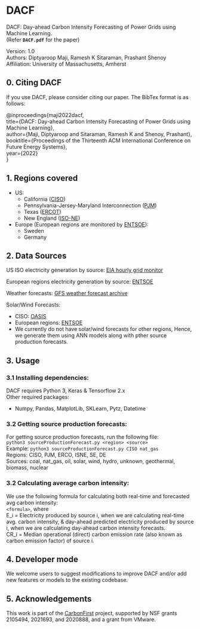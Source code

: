 # DACF
DACF: Day-ahead Carbon Intensity Forecasting of Power Grids using Machine Learning. <br>
(Refer <b>```DACF.pdf```</b> for the paper)

Version: 1.0 <br>
Authors: Diptyaroop Maji, Ramesh K Sitaraman, Prashant Shenoy <br>
Affiliation: University of Massachusetts, Amherst


## 0. Citing DACF
If you use DACF, please consider citing our paper. The BibTex format is as follows: <br>

@inproceedings{maji2022dacf,<br>
  title={DACF: Day-ahead Carbon Intensity Forecasting of Power Grids using Machine Learning},<br>
  author={Maji, Diptyaroop and Sitaraman, Ramesh K and Shenoy, Prashant},<br>
  booktitle={Proceedings of the Thirteenth ACM International Conference on Future Energy Systems},<br>
  year={2022}<br>
}<br>


## 1. Regions covered 
* US: 
    * California ([CISO](https://www.caiso.com/Pages/default.aspx))
    * Pennsylvania-Jersey-Maryland Interconnection ([PJM](https://www.pjm.com/))
    * Texas ([ERCOT](https://www.ercot.com/))
    * New England ([ISO-NE](https://www.iso-ne.com/))
* Europe (European regions are monitored by [ENTSOE](https://transparency.entsoe.eu/)):
    * Sweden
    * Germany

## 2. Data Sources
US ISO electricity generation by source: [EIA hourly grid monitor](https://www.eia.gov/electricity/gridmonitor/dashboard/electric_overview/US48/US48)

European regions electricity generation by source: [ENTSOE](https://transparency.entsoe.eu/)

Weather forecasts: [GFS weather forecast archive](https://rda.ucar.edu/datasets/ds084.1/)

Solar/Wind Forecasts:
* CISO: [OASIS](http://oasis.caiso.com/mrioasis/logon.do)
* European regions: [ENTSOE](https://transparency.entsoe.eu/)
* We currently do not have solar/wind forecasts for other regions, Hence, we generate them using ANN models along with pther source production forecasts.

## 3. Usage
### 3.1 Installing dependencies:
DACF requires Python 3, Keras & Tensorflow 2.x <br>
Other required packages:
* Numpy, Pandas, MatplotLib, SKLearn, Pytz, Datetime
<!-- * ``` pip3 install numpy, matplotlib, sklearn, datetime, matplotlib ``` -->

<!-- ### 3.2 Getting Weather data:
The aggregated & cleaned weather forecasts that we have used for our regions are provided in ```data/```. If you need weather forecasts for other regions, or even for the same regions (eg. if you want to use a different aggregation method), the procedure is as follows:<br>
* GitHub repo of script to fetch weather data can be found [here]().
* Once you have obtained the grib2 files, use the following files to aggregate & clean the data:<br>
```python3 dataCollectionScript.py```<br>
```python3 cleanWeatherData.py```<br> -->

### 3.2 Getting source production forecasts:
For getting source production forecasts, run the following file:<br>
```python3 sourceProductionForecast.py <region> <source>```<br>
Example: ```python3 sourceProductionForecast.py CISO nat_gas```<br>
Regions: CISO, PJM, ERCO, ISNE, SE, DE <br>
Sources: coal, nat_gas, oil, solar, wind, hydro, unknown, geothermal, biomass, nuclear
<!-- Note that you need to change the config.json file to get a particular source production forecast for a specific region. Example:
``` <example> ```<br>
A detailed description of how to configure is given in Section 3.5 -->

### 3.2 Calculating average carbon intensity:
We use the following formula for calculating both real-time and forecasted avg carbon intensity:<br>
```<formula>```, where <br>
E_i = Electricity produced by source i, when we are calculating real-time avg. carbon intensity, & day-ahead predicted
electricity produced by source i, when we are calculating day-ahead carbon intensity forecasts. <br>
CR_i = Median operational (direct) carbon emission rate (also known as carbon emission factor) of source i. <br>


<!-- ### 3.6 Output (forecasts): -->

## 4. Developer mode

We welcome users to suggest modifications to improve DACF and/or add new features or models to the existing codebase. 
<!-- Use the developer branch to make edits and submit a change. -->

## 5. Acknowledgements
This work is part of the [CarbonFirst](http://carbonfirst.org/) project, supported by NSF grants 2105494, 2021693, and 2020888, and a grant from VMware.

